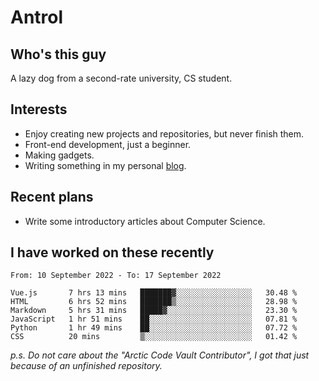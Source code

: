 # Antrol

## Who's this guy

A lazy dog from a second-rate university, CS student.

## Interests

* Enjoy creating new projects and repositories, but never finish them.
* Front-end development, just a beginner.
* Making gadgets.
* Writing something in my personal [blog](https://blog.antrol.xyz/).

## Recent plans

* Write some introductory articles about Computer Science.

<!--
* Try to develop a website for [Anime4KCPP](https://github.com/TianZerL/Anime4KCPP).
* Develop a Markdown renderer which user can customize its css, of course it is GUI-based.~~(If I could finish  it before getting bored)~~
* Work with my [teammates](https://github.com/SWJTU-Lazy-Dogs).
* Find something interests me, as a hobby after finishing my ~~boring~~ homework.
-->

## I have worked on these recently

<!--START_SECTION:waka-->

```text
From: 10 September 2022 - To: 17 September 2022

Vue.js       7 hrs 13 mins   ███████▓░░░░░░░░░░░░░░░░░   30.48 %
HTML         6 hrs 52 mins   ███████▒░░░░░░░░░░░░░░░░░   28.98 %
Markdown     5 hrs 31 mins   █████▓░░░░░░░░░░░░░░░░░░░   23.30 %
JavaScript   1 hr 51 mins    ██░░░░░░░░░░░░░░░░░░░░░░░   07.81 %
Python       1 hr 49 mins    ██░░░░░░░░░░░░░░░░░░░░░░░   07.72 %
CSS          20 mins         ▒░░░░░░░░░░░░░░░░░░░░░░░░   01.42 %
```

<!--END_SECTION:waka-->

*p.s.  Do not care about the "Arctic Code Vault Contributor", I got that just because of an unfinished repository.*

<!--
**qzmlgfj/qzmlgfj** is a ✨ _special_ ✨ repository because its `README.md` (this file) appears on your GitHub profile.

Here are some ideas to get you started:

- 🔭 I’m currently working on ...
- 🌱 I’m currently learning ...
- 👯 I’m looking to collaborate on ...
- 🤔 I’m looking for help with ...
- 💬 Ask me about ...
- 📫 How to reach me: ...
- 😄 Pronouns: ...
- ⚡ Fun fact: ...
-->
